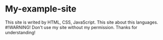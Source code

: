 # My-example-site
This site is writed by HTML, CSS, JavaScript. This site about this languages. 
#!WARNING!
Don't use my site without my permission.
Thanks for understanding!
